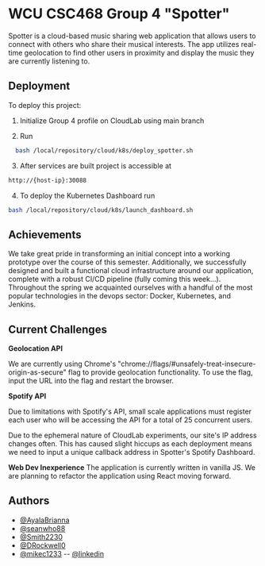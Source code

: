 
# WCU CSC468 Group 4 "Spotter"

Spotter is a cloud-based music sharing web application that allows users to connect with others who share their musical interests. The app utilizes real-time geolocation to find other users in proximity and display the music they are currently listening to.


## Deployment

To deploy this project:

1. Initialize Group 4 profile on CloudLab using main branch

2. Run

```bash
  bash /local/repository/cloud/k8s/deploy_spotter.sh
```
3. After services are built project is accessible at 
```bash
http://{host-ip}:30088
```
4. To deploy the Kubernetes Dashboard run 
```bash
bash /local/repository/cloud/k8s/launch_dashboard.sh
```


## Achievements 
We take great pride in transforming an initial concept into a working prototype over the course of this semester. Additionally, we successfully designed and built a functional cloud infrastructure around our application, complete with a robust CI/CD pipeline (fully coming this week...). Throughout the spring we acquainted ourselves with a handful of the most popular technologies in the devops sector: Docker, Kubernetes, and Jenkins.
## Current Challenges


**Geolocation API**

We are currently using Chrome's "chrome://flags/#unsafely-treat-insecure-origin-as-secure" flag to provide geolocation functionality. To use the flag, input the URL into the flag and restart the browser.

**Spotify API**

Due to limitations with Spotify's API, small scale applications must register each user who will be accessing the API for a total of 25 concurrent users. 

Due to the ephemeral nature of CloudLab experiments, our site's IP address changes often. This has caused slight hiccups as each deployment means we need to input a unique callback address in Spotter's Spotify Dashboard.

**Web Dev Inexperience**
The application is currently written in vanilla JS. We are planning to refactor the application using React moving forward.


## Authors

- [@AyalaBrianna](https://github.com/AyalaBrianna)
- [@seanwho88](https://github.com/seanwho88)
- [@Smith2230](https://github.com/Smith2230)
- [@DRockwell0](https://github.com/DRockwell0) 
- [@mikec1233](https://github.com/mikec1233) -- [@linkedin](https://www.linkedin.com/in/michael-collins-b27760223/)





